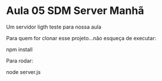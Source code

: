 # Aula 05 SDM Server Manhã

Um servidor ligth teste para nossa aula

Para quem for clonar esse projeto...não esqueça de executar:

npm install

Para rodar:

node server.js